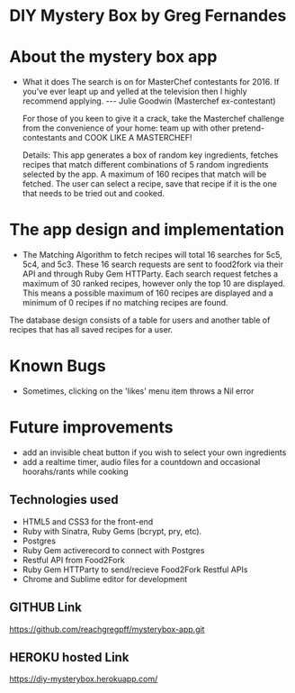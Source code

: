 # DIY Mystery Box by Greg Fernandes

# About the mystery box app

  - What it does
    The search is on for MasterChef contestants for 2016. If you’ve ever leapt up and yelled at the television then I highly recommend applying. --- Julie Goodwin (Masterchef ex-contestant)

    For those of you keen to give it a crack, take the Masterchef challenge from the convenience of your home: team up with other pretend-contestants and COOK LIKE A MASTERCHEF!

    Details: This app generates a box of random key ingredients, fetches recipes that match different combinations of 5 random ingredients selected by the app. A maximum of 160 recipes that match will be fetched. The user can select a recipe, save that recipe if it is the one that needs to be tried out and cooked.

# The app design and implementation
  - The Matching Algorithm to fetch recipes will total 16 searches for 5c5, 5c4, and 5c3. These 16 search requests are sent to food2fork via their API and through Ruby Gem HTTParty. Each search request fetches a maximum of 30 ranked recipes, however only the top 10 are displayed. This means a possible maximum of 160 recipes are displayed and a minimum of 0 recipes if no matching recipes are found.

  The database design consists of a table for users and another table of recipes that has all saved recipes for a user.

# Known Bugs
  - Sometimes, clicking on the 'likes' menu item throws a Nil error

# Future improvements
 
  - add an invisible cheat button if you wish to select your own ingredients
  - add a realtime timer, audio files for a countdown and occasional hoorahs/rants while cooking

## Technologies used

  - HTML5 and CSS3 for the front-end
  - Ruby with Sinatra, Ruby Gems (bcrypt, pry, etc). 
  - Postgres
  - Ruby Gem activerecord to connect with Postgres
  - Restful API from Food2Fork
  - Ruby Gem HTTParty to send/recieve Food2Fork Restful APIs
  - Chrome and Sublime editor for development

## GITHUB Link

  https://github.com/reachgregpff/mysterybox-app.git

## HEROKU hosted Link

  https://diy-mysterybox.herokuapp.com/

